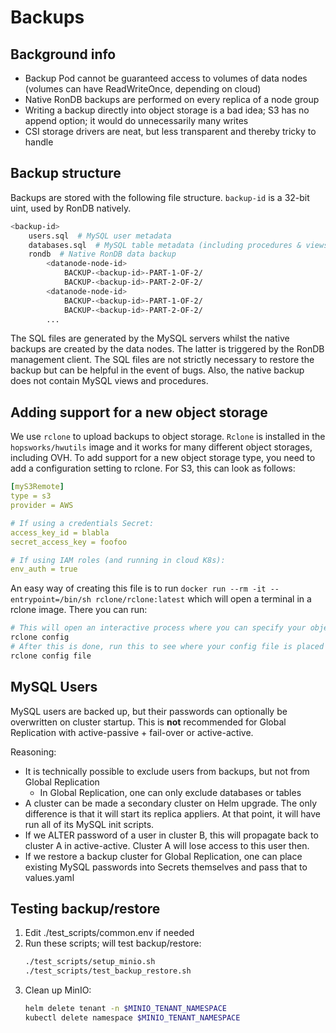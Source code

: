 # Backups

## Background info

- Backup Pod cannot be guaranteed access to volumes of data nodes (volumes can have ReadWriteOnce, depending on cloud)
- Native RonDB backups are performed on every replica of a node group
- Writing a backup directly into object storage is a bad idea; S3 has no append option; it would do unnecessarily many writes
- CSI storage drivers are neat, but less transparent and thereby tricky to handle

## Backup structure

Backups are stored with the following file structure. `backup-id` is a 32-bit uint, used by RonDB natively.

```bash
<backup-id>
    users.sql  # MySQL user metadata
    databases.sql  # MySQL table metadata (including procedures & views)
    rondb  # Native RonDB data backup
        <datanode-node-id>
            BACKUP-<backup-id>-PART-1-OF-2/
            BACKUP-<backup-id>-PART-2-OF-2/
        <datanode-node-id>
            BACKUP-<backup-id>-PART-1-OF-2/
            BACKUP-<backup-id>-PART-2-OF-2/
        ...
```

The SQL files are generated by the MySQL servers whilst the native backups are created by the data nodes. The latter is triggered by the RonDB management client. The SQL files are not strictly necessary to restore the backup but can be helpful in the event of bugs. Also, the native backup does not contain MySQL views and procedures.

## Adding support for a new object storage

We use `rclone` to upload backups to object storage. `Rclone` is installed in the `hopsworks/hwutils` image and it works for many different object storages, including OVH. To add support for a new object storage type, you need to add a configuration setting to rclone. For S3, this can look as follows:

```yaml
[myS3Remote]
type = s3
provider = AWS

# If using a credentials Secret:
access_key_id = blabla
secret_access_key = foofoo

# If using IAM roles (and running in cloud K8s):
env_auth = true
```

An easy way of creating this file is to run `docker run --rm -it --entrypoint=/bin/sh rclone/rclone:latest` which will open a terminal in a rclone image. There you can run:

```bash
# This will open an interactive process where you can specify your object storage 
rclone config
# After this is done, run this to see where your config file is placed
rclone config file
```

## MySQL Users

MySQL users are backed up, but their passwords can optionally be overwritten on
cluster startup. This is **not** recommended for Global Replication with
active-passive + fail-over or active-active.

Reasoning:
- It is technically possible to exclude users from backups, but not from Global Replication
  - In Global Replication, one can only exclude databases or tables
- A cluster can be made a secondary cluster on Helm upgrade. The only difference is that
  it will start its replica appliers. At that point, it will have run all of its MySQL init
  scripts.
- If we ALTER password of a user in cluster B, this will propagate back to cluster A
  in active-active. Cluster A will lose access to this user then.
- If we restore a backup cluster for Global Replication, one can place existing MySQL
  passwords into Secrets themselves and pass that to values.yaml

## Testing backup/restore

1. Edit ./test_scripts/common.env if needed
2. Run these scripts; will test backup/restore:
    ```bash
    ./test_scripts/setup_minio.sh
    ./test_scripts/test_backup_restore.sh
    ```
3. Clean up MinIO:
    ```bash
    helm delete tenant -n $MINIO_TENANT_NAMESPACE
    kubectl delete namespace $MINIO_TENANT_NAMESPACE
    ```
